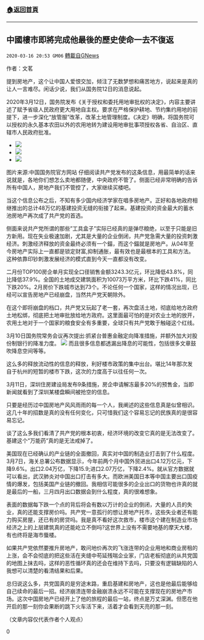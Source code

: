 ###  [:house:返回首頁](https://github.com/ourhimalayas/txt)
---

## 中國樓市即將完成他最後的歷史使命一去不復返
`2020-03-16 20:53 GM06` [轉載自GNews](https://gnews.org/zh-hant/142715/)

作者：文茗

提到房地产，这个让中国人爱恨交加，倾注了无数梦想和痛苦地方，说起来是真的让人一言难尽。闲话少说，我们从国务院12日的消息说起。

2020年3月12日，国务院发布《关于授权和委托用地审批权的决定》，内容主要讲述了赋予省级人民政府更大用地自主权。要求在严格保护耕地、节约集约用地的前提下，进一步深化“放管服”改革，改革土地管理制度。《决定》明确，将国务院可以授权的永久基本农田以外的农用地转为建设用地审批事项授权各省、自治区、直辖市人民政府批准。

- ![](https://s3-ap-northeast-1.amazonaws.com/news.guo.offload.media/wp-content/uploads/2020/03/16204143/1-84.png)
- ![](https://s3-ap-northeast-1.amazonaws.com/news.guo.offload.media/wp-content/uploads/2020/03/16204214/2-60.png)
- ![](https://s3-ap-northeast-1.amazonaws.com/news.guo.offload.media/wp-content/uploads/2020/03/16204237/3-37.png)

图片来源:中国国务院官方网站 
仔细阅读共产党发布的这条信息，用最简单的话来说就是，各地你们想怎么卖地都随便，中央政府不管了。侧面已经非常明确的告诉所有中国人，房地产我们不管控了，大家继续买楼吧。

当这个信息公布之后，不知有多少国内经济学家在唱多房地产。正好和各地政府相继推出的总计48万亿的基建投资无缝的衔接了起来。基建投资的资金最大的蓄水池房地产再次成了共产党的首选。

侧面来说共产党所谓的那些”工具盒子”实际已经真的是弹尽粮绝，以至于只能是旧方新用。现在失业极速加剧，尤其是大量的企业倒闭，共产党急需大量的投资刺激经济。刺激经济释放的资金最终必须有一个錨，而这个錨就是房地产。从04年至今房地产实际上一直都是锁定财富,抑制通胀，最有效也是最根本的工具和方法。这种依靠印钞刺激发展经济的模式直到今天一直都没有改变。

二月份TOP100房企单月实现全口径销售金额3243.3亿元，环比降低43.8%，同比降低37.9%。全国的土地成交建筑面积为10073万平方米，环比下跌41%，同比下跌20%。2月房价下跌城市达到73个。不论任何一个国家，这样的情况出现，已经可以宣告房地产已经崩盘，当然共产党天朝除外。

在这个即将崩盘的档口，共产党又玩起了老一套，再次盘活土地，彻底给地方政府土地松绑，彻底把土地审批放给地方政府。这里面最可怕的是对农业土地的放开，农用土地对于一个国家的粮食安全有多重要，全球只有共产党敢于触碰这个红线。

3月10日国务院常务会议再次提出:抓紧台普惠金融定向降准措施，并额外加大对股份制银行的降准力度。
![](https://s3-ap-northeast-1.amazonaws.com/news.guo.offload.media/wp-content/uploads/2020/03/16204444/4-25.png)
而且很多信息都透漏出降息的可能性，包括很多文章鼓吹降息空间等等。

这么多的释放流动性的信息的释放，利好楼市政策的集中出台。堪比14年那次发自于杭州的短暂的楼市下跌，这次的力度高于以往任何一次。

3月11日，深圳住房建设局发布9条措施，房企申请解冻最多20%的预售金，当即新闻就看到了深圳某楼盘瞬间被抢空的信息。

只要是经历过中国房地产风风雨雨的每一个人，我阐述的这些信息真是似曾相识。这几十年的招数是真的没有任何变化，只可惜我们这个容易忘记的民族真的是很容易忘记。

谈了这么多我们看清了共产党的根本初衷，经济环境的改变它真的是无法改变了。基建这个”万能药”真的是无法戒掉了。

美国现在已经确认的产业链的全面撤回，真实对中国的制造业打击到了什么程度。3月7日，海关总署公布数据显示，今年前两个月中国外贸进出口4.12万亿元，下降9.6%。出口2.04万亿，下降15.9;进口2.07万亿，下降2.4%。就从官方数据就可以看出，武汉肺炎对中国出口打击有多大。而欧洲美国日本等中国主要出口国疫情的爆发，包括美国产业链的撤回。我相信可能很多的企业出口的货物也许真的就是最后的一船，三月四月出口数据会到什么程度，真的很难想象。

表面的数据每下跌一个点的背后将会有数以万计的企业的倒闭，大量的人员的失业，真的还能支撑房价吗。共产党一意孤行的想让房地产托市，这些失业者还有能力购买房屋，还已有的房贷吗。我是真不看好这次救市，楼市这个建在制造业市场经济之上的上层建筑真的还能屹立不倒吗?这世界上没有不需要地基的摩天大楼，有也终将是海市蜃楼。

如果共产党依然要推升房地产，敢问地价再次的飞涨连带的企业用地和商业房租的上涨，会不会彻底的把这些活在夹缝中苟延残喘企业家，门店老板彻底的从共党国的地图上抹去吗，这样的恶性循环真的还会在维持下去吗，只要没有逻辑缺陷的人我想可以清楚的看清结果和后果。

总归说这么多，共党国真的是穷途末路，重启基建和房地产，这也是他最后能够给自己续命的最后一招。经济崩溃连带金融崩溃永远不可能在支撑现在的房地产市场。这次中国房地产已经开上了他的旅程的最后一站，终点是万丈深渊。但愿在他开启的那一刻你会果断的跳下火车活下来，活着才会看到天亮的那一刻。

（文章内容仅代表作者个人观点）

0
